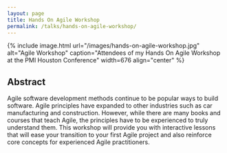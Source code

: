 ```yaml
---
layout: page
title: Hands On Agile Workshop
permalink: /talks/hands-on-agile-workshop/
---
```


{% include image.html url="/images/hands-on-agile-workshop.jpg" alt="Agile Workshop" caption="Attendees of my Hands On Agile Workshop at the PMI Houston Conference" width=676 align="center" %}

## Abstract

Agile software development methods continue to be popular ways to build software. Agile principles have expanded to other industries such as car manufacturing and construction. However, while there are many books and courses that teach Agile, the principles have to be experienced to truly understand them. This workshop will provide you with interactive lessons that will ease your transition to your first Agile project and also reinforce core concepts for experienced Agile practitioners.
